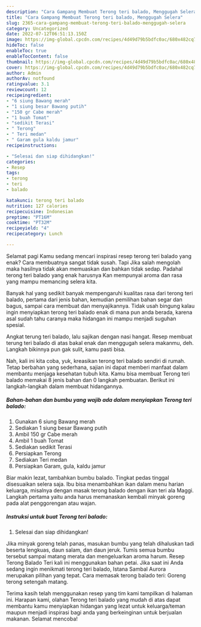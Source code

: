 ```yaml
---
description: "Cara Gampang Membuat Terong teri balado, Menggugah Selera"
title: "Cara Gampang Membuat Terong teri balado, Menggugah Selera"
slug: 2365-cara-gampang-membuat-terong-teri-balado-menggugah-selera
category: Uncategorized
date: 2022-07-12T06:51:13.150Z
image: https://img-global.cpcdn.com/recipes/4d49d79b5bdfc0ac/680x482cq70/terong-teri-balado-foto-resep-utama.jpg
hideToc: false
enableToc: true
enableTocContent: false
thumbnail: https://img-global.cpcdn.com/recipes/4d49d79b5bdfc0ac/680x482cq70/terong-teri-balado-foto-resep-utama.jpg
cover: https://img-global.cpcdn.com/recipes/4d49d79b5bdfc0ac/680x482cq70/terong-teri-balado-foto-resep-utama.jpg
author: Admin
authorAv: notfound
ratingvalue: 3.1
reviewcount: 12
recipeingredient:
- "6 siung Bawang merah"
- "1 siung besar Bawang putih"
- "150 gr Cabe merah"
- "1 buah Tomat"
- "sedikit Terasi"
- " Terong"
- " Teri medan"
- " Garam gula kaldu jamur"
recipeinstructions:

- "Selesai dan siap dihidangkan!"
categories:
- Resep
tags:
- terong
- teri
- balado

katakunci: terong teri balado 
nutrition: 127 calories
recipecuisine: Indonesian
preptime: "PT16M"
cooktime: "PT32M"
recipeyield: "4"
recipecategory: Lunch

---
```



Selamat pagi Kamu sedang mencari inspirasi resep terong teri balado yang enak? Cara membuatnya sangat tidak susah. Tapi Jika salah mengolah maka hasilnya tidak akan memuaskan dan bahkan tidak sedap. Padahal terong teri balado yang enak harusnya Kan mempunyai aroma dan rasa yang mampu memancing selera kita.


Banyak hal yang sedikit banyak mempengaruhi kualitas rasa dari terong teri balado, pertama dari jenis bahan, kemudian pemilihan bahan segar dan bagus, sampai cara membuat dan menyajikannya. Tidak usah bingung kalau ingin menyiapkan terong teri balado enak di mana pun anda berada, karena asal sudah tahu caranya maka hidangan ini mampu menjadi suguhan spesial.

Angkat terung teri balado, lalu sajikan dengan nasi hangat. Resep membuat terung teri balado di atas bakal enak dan menggugah selera makanmu, deh. Langkah bikinnya pun gak sulit, kamu pasti bisa.


Nah, kali ini kita coba, yuk, kreasikan terong teri balado sendiri di rumah. Tetap berbahan yang sederhana, sajian ini dapat memberi manfaat dalam membantu menjaga kesehatan tubuh kita. Kamu bisa membuat Terong teri balado memakai 8 jenis bahan dan 0 langkah pembuatan. Berikut ini langkah-langkah dalam membuat hidangannya.

<!--inarticleads1-->

##### Bahan-bahan dan bumbu yang wajib ada dalam menyiapkan Terong teri balado:

1. Gunakan 6 siung Bawang merah
1. Sediakan 1 siung besar Bawang putih
1. Ambil 150 gr Cabe merah
1. Ambil 1 buah Tomat
1. Sediakan sedikit Terasi
1. Persiapkan  Terong
1. Sediakan  Teri medan
1. Persiapkan  Garam, gula, kaldu jamur


Biar makin lezat, tambahkan bumbu balado. Tingkat pedas tinggal disesuaikan selera saja. Ibu bisa menambahkan ikan dalam menu harian keluarga, misalnya dengan masak terong balado dengan ikan teri ala Maggi. Langkah pertama yaitu anda harus memanaskan kembali minyak goreng pada alat penggorengan atau wajan. 

<!--inarticleads2-->

##### Instruksi untuk buat Terong teri balado:


1. Selesai dan siap dihidangkan!

Jika minyak goreng telah panas, masukan bumbu yang telah dihaluskan tadi beserta lengkuas, daun salam, dan daun jeruk. Tumis semua bumbu tersebut sampai matang merata dan mengeluarkan aroma harum. Resep Terong Balado Teri kali ini menggunakan bahan petai. Jika saat ini Anda sedang ingin menikmati terong teri balado, Istana Sambal Aurora merupakan pilihan yang tepat. Cara memasak terong balado teri: Goreng terong setengah matang. 

Terima kasih telah menggunakan resep yang tim kami tampilkan di halaman ini. Harapan kami, olahan Terong teri balado yang mudah di atas dapat membantu kamu menyiapkan hidangan yang lezat untuk keluarga/teman maupun menjadi inspirasi bagi anda yang berkeinginan untuk berjualan makanan. Selamat mencoba!
